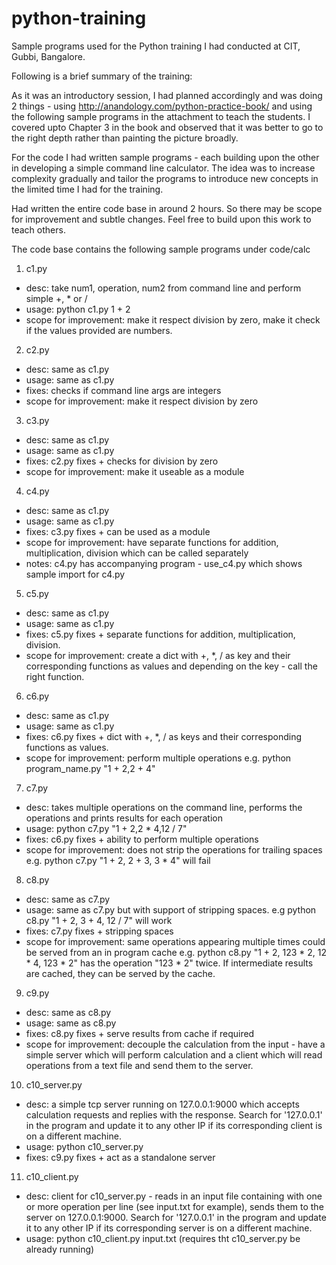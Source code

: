 python-training
===============

Sample programs used for the Python training I had conducted at CIT, Gubbi, Bangalore. 

Following is a brief summary of the training:

As it was an introductory session, I had planned accordingly and was doing 2 things - using http://anandology.com/python-practice-book/ and using the following sample programs in the attachment to teach the students. I covered upto Chapter 3 in the book and observed that it was better to go to the right depth rather than painting the picture broadly. 

For the code I had written sample programs - each building upon the other in developing a simple command line calculator. The idea was to increase complexity gradually and tailor the programs to introduce new concepts in the limited time I had for the training.

Had written the entire code base in around 2 hours. So there may be scope for improvement and subtle changes. Feel free to build upon this work to teach others.

The code base contains the following sample programs under code/calc

1. c1.py
  - desc:  take num1, operation, num2 from command line and perform simple +, * or / 
  - usage: python c1.py 1 + 2 
  - scope for improvement: make it respect division by zero, make it check if the values provided are numbers.

2. c2.py 
  - desc:  same as c1.py
  - usage: same as c1.py
  - fixes:  checks if command line args are integers
  - scope for improvement: make it respect division by zero

3. c3.py
  - desc:  same as c1.py
  - usage: same as c1.py
  - fixes: c2.py fixes + checks for division by zero
  - scope for improvement: make it useable as a module

4. c4.py
  - desc:  same as c1.py
  - usage: same as c1.py
  - fixes: c3.py fixes + can be used as a module
  - scope for improvement: have separate functions for addition, multiplication, division which can be called separately
  - notes: c4.py has accompanying program - use_c4.py which shows sample import for c4.py

5. c5.py
  - desc:  same as c1.py
  - usage: same as c1.py
  - fixes: c5.py fixes + separate functions for addition, multiplication, division.
  - scope for improvement: create a dict with +, *, / as key and their corresponding functions as values and depending on the key - call the right function.

6. c6.py
  - desc:  same as c1.py
  - usage: same as c1.py
  - fixes: c6.py fixes + dict with +, *, / as keys and their corresponding functions as values.
  - scope for improvement: perform multiple operations e.g. python program_name.py "1 + 2,2 + 4"

7. c7.py 
  - desc: takes multiple operations on the command line, performs the operations and prints results for each operation
  - usage: python c7.py "1 + 2,2 * 4,12 / 7"  
  - fixes: c6.py fixes + ability to perform multiple operations
  - scope for improvement: does not strip the operations for trailing spaces e.g. python c7.py "1 + 2,  2 + 3, 3 * 4" will fail

8. c8.py
  - desc: same as c7.py
  - usage: same as c7.py but with support of stripping spaces. e.g python c8.py "1 + 2, 3 + 4,    12 / 7" will work
  - fixes: c7.py fixes + stripping spaces
  - scope for improvement: same operations appearing multiple times could be served from an in program cache 
    e.g. python c8.py "1 + 2, 123 * 2, 12 * 4, 123 * 2" has the operation "123 * 2" twice. If intermediate results are cached, they can be 
         served by the cache.

9. c9.py
  - desc: same as c8.py
  - usage: same as c8.py
  - fixes: c8.py fixes + serve results from cache if required
  - scope for improvement: decouple the calculation from the input - have a simple server which will perform calculation and a client which will
    read operations from a text file and send them to the server.  

10. c10_server.py 
  - desc: a simple tcp server running on 127.0.0.1:9000 which accepts calculation requests and replies with the response. Search for '127.0.0.1' in the
    program and update it to any other IP if its corresponding client is on a different machine.
  - usage: python c10_server.py 
  - fixes: c9.py fixes + act as a standalone server

11. c10_client.py
  - desc: client for c10_server.py - reads in an input file containing with one or more operation per line (see input.txt for example), sends them
    to the server on 127.0.0.1:9000. Search for '127.0.0.1' in the program and update it to any other IP if its corresponding server is on a different
    machine.
  - usage: python c10_client.py input.txt (requires tht c10_server.py be already running)
